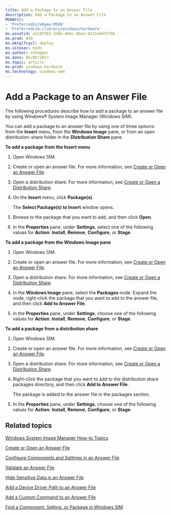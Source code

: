 ```yaml
---
title: Add a Package to an Answer File
description: Add a Package to an Answer File
MSHAttr:
- 'PreferredSiteName:MSDN'
- 'PreferredLib:/library/windows/hardware'
ms.assetid: e2c075b2-330e-4bbc-80a3-4221e6d7274b
ms.prod: W10
ms.mktglfcycl: deploy
ms.sitesec: msdn
ms.author: alhopper
ms.date: 05/02/2017
ms.topic: article
ms.prod: windows-hardware
ms.technology: windows-oem
---
```


# Add a Package to an Answer File


The following procedures describe how to add a package to an answer file by using Windows® System Image Manager (Windows SIM).

You can add a package to an answer file by using one of three options: from the **Insert** menu, from the **Windows Image** pane, or from an open distribution-share folder in the **Distribution Share** pane.

**To add a package from the Insert menu**

1.  Open Windows SIM.

2.  Create or open an answer file. For more information, see [Create or Open an Answer File](create-or-open-an-answer-file.md).

3.  Open a distribution share. For more information, see [Create or Open a Distribution Share](create-or-open-a-distribution-share.md).

4.  On the **Insert** menu, click **Package(s)**.

    The **Select Package(s) to Insert** window opens.

5.  Browse to the package that you want to add, and then click **Open**.

6.  In the **Properties** pane, under **Settings**, select one of the following values for **Action**: **Install**, **Remove**, **Configure**, or **Stage**.

**To add a package from the Windows Image pane**

1.  Open Windows SIM.

2.  Create or open an answer file. For more information, see [Create or Open an Answer File](create-or-open-an-answer-file.md).

3.  Open a distribution share. For more information, see [Create or Open a Distribution Share](create-or-open-a-distribution-share.md).

4.  In the **Windows Image** pane, select the **Packages** node. Expand the node, right-click the package that you want to add to the answer file, and then click **Add to Answer File**.

5.  In the **Properties** pane, under **Settings**, choose one of the following values for **Action**: **Install**, **Remove**, **Configure**, or **Stage**.

**To add a package from a distribution share**

1.  Open Windows SIM.

2.  Create or open an answer file. For more information, see [Create or Open an Answer File](create-or-open-an-answer-file.md).

3.  Open a distribution share. For more information, see [Create or Open a Distribution Share](create-or-open-a-distribution-share.md).

4.  Right-click the package that you want to add to the distribution share packages directory, and then click **Add to Answer File**.

    The package is added to the answer file in the packages section.

5.  In the **Properties** pane, under **Settings**, choose one of the following values for **Action**: **Install**, **Remove**, **Configure**, or **Stage**.

## Related topics


[Windows System Image Manager How-to Topics](windows-system-image-manager-how-to-topics.md)

[Create or Open an Answer File](create-or-open-an-answer-file.md)

[Configure Components and Settings in an Answer File](configure-components-and-settings-in-an-answer-file.md)

[Validate an Answer File](validate-an-answer-file.md)

[Hide Sensitive Data in an Answer File](hide-sensitive-data-in-an-answer-file.md)

[Add a Device Driver Path to an Answer File](add-a-device-driver-path-to-an-answer-file.md)

[Add a Custom Command to an Answer File](add-a-custom-command-to-an-answer-file.md)

[Find a Component, Setting, or Package in Windows SIM](find-a-component-setting-or-package-in-windows-sim.md)

 

 







